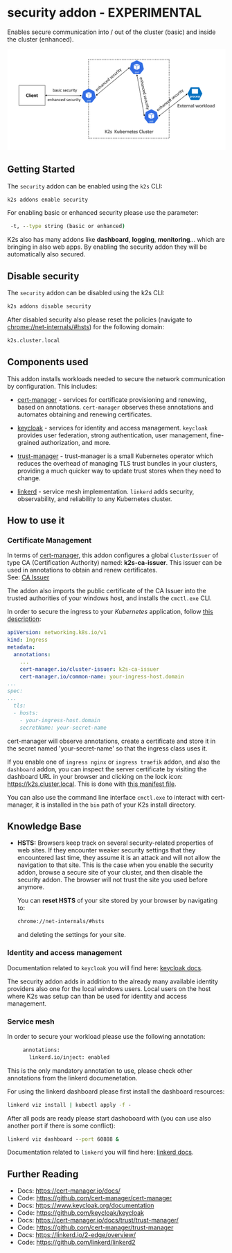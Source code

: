 <!--
SPDX-FileCopyrightText: © 2024 Siemens Healthineers AG

SPDX-License-Identifier: MIT
-->

# security addon - EXPERIMENTAL

Enables secure communication into / out of the cluster (basic) and inside the cluster (enhanced).

![Upstream - downstream](doc/downstream-upstream.drawio.png)

## Getting Started

The `security` addon can be enabled using the `k2s` CLI:

```cmd
k2s addons enable security
```

For enabling basic or enhanced security please use the parameter:
```cmd
 -t, --type string (basic or enhanced)
```

K2s also has many addons like **dashboard**, **logging**, **monitoring**... which are bringing in also web apps. 
By enabling the security addon they will be automatically also secured.

## Disable security

The `security` addon can be disabled using the k2s CLI:

```cmd
k2s addons disable security
```

After disabled security also please reset the policies (navigate to [chrome://net-internals/#hsts](chrome://net-internals/#hsts)) for the following domain:

```cmd
k2s.cluster.local
```

## Components used

This addon installs workloads needed to secure the network communication by configuration. This includes:

- [cert-manager](https://cert-manager.io/) - services for certificate provisioning and renewing, based on annotations. `cert-manager` observes these annotations and automates obtaining and renewing certificates.

- [keycloak](https://www.keycloak.org/) - services for identity and access management. `keycloak` provides user federation, strong authentication, user management, fine-grained authorization, and more.

- [trust-manager](https://cert-manager.io/docs/trust/trust-manager/) - trust-manager is a small Kubernetes operator which reduces the overhead of managing TLS trust bundles in your clusters, providing a much quicker way to update trust stores when they need to change.

- [linkerd](https://linkerd.io/) - service mesh implementation. `linkerd` adds security, observability, and reliability to any Kubernetes cluster.

## How to use it

### Certificate Management

In terms of [cert-manager](https://cert-manager.io/docs/), this addon configures a global `ClusterIssuer` of type CA (Certification Authority) named: **k2s-ca-issuer**. This issuer can be used in annotations to obtain and renew certificates.  
See: [CA Issuer](https://cert-manager.io/docs/configuration/ca/)

The addon also imports the public certificate of the CA Issuer into the trusted authorities of your windows host, and installs the `cmctl.exe` CLI.

In order to secure the ingress to your *Kubernetes* application, follow [this description](https://cert-manager.io/docs/usage/ingress/#how-it-works):

```yaml
apiVersion: networking.k8s.io/v1
kind: Ingress
metadata:
  annotations:
    ...
    cert-manager.io/cluster-issuer: k2s-ca-issuer
    cert-manager.io/common-name: your-ingress-host.domain
...
spec:
...
  tls:
  - hosts:
    - your-ingress-host.domain
    secretName: your-secret-name
```

cert-manager will observe annotations, create a certificate and store it in the secret named 'your-secret-name' so that the ingress class uses it.

If you enable one of `ingress nginx` or `ingress traefik` addon, and also the `dashboard` addon, you can inspect the
server certificate by visiting the dashboard URL in your browser and clicking on the lock icon: <https://k2s.cluster.local>. This is done with [this manifest file](../ingress/nginx/manifests/cluster-local-ingress.yaml).

You can also use the command line interface `cmctl.exe` to interact with cert-manager, it is installed in the `bin` path of your K2s install directory.

## Knowledge Base

- **HSTS:** Browsers keep track on several security-related properties of web sites. If they encounter weaker security settings that they encountered last time, they assume it is an attack and will not allow the navigation to that site. This is the case when you enable the security addon, browse a secure site of your cluster, and then disable the security addon. The browser will not trust the site you used before anymore.

  You can **reset HSTS** of your site stored by your browser by navigating to:

  ```cmd
  chrome://net-internals/#hsts
  ```

  and deleting the settings for your site.

### Identity and access management

Documentation related to `keycloak` you will find here: [keycloak docs](https://www.keycloak.org/guides).

The security addon adds in addition to the already many available identity providers also one for the local windows users.
Local users on the host where K2s was setup can than be used for identity and access management.

### Service mesh

In order to secure your workload please use the following annotation:
 ```cmd
      annotations:
        linkerd.io/inject: enabled
 ```
This is the only mandatory annotation to use, please check other annotations from the linkerd documenetation.

For using the linkerd dashboard please first install the dashboard resources:
 ```cmd
linkerd viz install | kubectl apply -f -
 ```
After all pods are ready please start dashoboard with (you can use also another port if there is some conflict):
 ```cmd
linkerd viz dashboard --port 60888 &
 ```

Documentation related to `linkerd` you will find here: [linkerd docs](https://www.keycloak.org/guides).

## Further Reading

- Docs: <https://cert-manager.io/docs/>
- Code: <https://github.com/cert-manager/cert-manager>
- Docs: <https://www.keycloak.org/documentation>
- Code: <https://github.com/keycloak/keycloak>
- Docs: <https://cert-manager.io/docs/trust/trust-manager/>
- Code: <https://github.com/cert-manager/trust-manager>
- Docs: <https://linkerd.io/2-edge/overview/>
- Code: <https://github.com/linkerd/linkerd2>